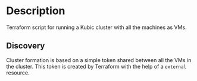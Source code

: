 # Description

Terraform script for running a Kubic cluster with
all the machines as VMs.

## Discovery

Cluster formation is based on a simple token shared between all the VMs
in the cluster. This token is created by Terraform with the help of a
`external` resource.

